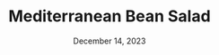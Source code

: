 ---
title: "Mediterranean Bean Salad"
date: "December 14, 2023"
prepTime: "20 min"
cookingTime: "0 min"
totalTime: "20 min"
topic: "Salad"
originalLink: "https://theviewfromgreatisland.com/mediterranean-bean-salad-recipe/"
scottRating: 5
image: "../../images/recipe/MediterraneanBeanSalad.png"
ingredients: [
    {
    section: "Salad",
    name: "cannellini beans",
    preparation: ", drained and well rinsed",
    amount: 14.5,
    unit: oz
    },
    {
    section: "Salad",
    name: "garbanzo beans (chickpeas)",
    preparation: ", drained and well rinsed",
    amount: 14.5,
    unit: oz
    },
    {
    section: "Salad",
    name: "cherry tomatoes",
    preparation: ", halved",
    amount: 1,
    unit: cups
    },
    {
    section: "Salad",
    name: "Persian cucumbers",
    preparation: ", halved lengthwise and thinly sliced",
    amount: 2,
    unit: count
    },
    {
    section: "Salad",
    name: "red onion",
    preparation: ", thinly sliced",
    amount: 0.25,
    unit: cups
    },
    {
    section: "Salad",
    name: "peppadew peppers",
    preparation: ", rough chopped",
    amount: 0.5,
    unit: cups
    },
    {
    section: "Salad",
    name: "black olives",
    preparation: ", halved",
    amount: 0.5,
    unit: cups
    },
    {
    section: "Salad",
    name: "pimento stuffed green olives",
    preparation: ", halved",
    amount: 0.5,
    unit: cups
    },
    {
    section: "Salad",
    name: "colorful bell peppers",
    preparation: ", diced",
    amount: 1,
    unit: cups
    },
    {
    section: "Salad",
    name: "feta cheese",
    preparation: ", crumbled",
    amount: 0.5,
    unit: cups
    },
    {
    section: "Salad",
    name: "marinated artichokes",
    preparation: ", chopped",
    amount: 0.5,
    unit: cups
    },
    {
    section: "Salad",
    name: "basil leaves",
    preparation: ", shredded",
    amount: 10,
    unit: count
    },
    {
    section: "Dressing",
    name: "extra virgin olive oil",
    amount: 0.25,
    unit: cups
    },
    {
    section: "Dressing",
    name: "red wine vinegar",
    amount: 4,
    unit: tbsp
    },
    {
    section: "Dressing",
    name: "dried Italian herbs",
    preparation: ", (thyme, oregano, rosemary)",
    amount: 1,
    unit: tsp
    },
    {
    section: "Dressing",
    name: "garlic",
    preparation: ", minced",
    amount: 1,
    unit: clove
    },
    {
    section: "Dressing",
    name: "salt",
    amount: 1,
    unit: to taste
    },
    {
    section: "Dressing",
    name: "black pepper",
    amount: 1,
    unit: to taste
    },
]
directions: [
"In a large salad bowl, mix together all the ingredients",
"Serve immediately or refrigerate to allow flavors to meld together."
]
---